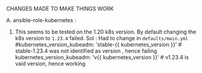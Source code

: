 CHANGES MADE TO MAKE THINGS WORK

A. ansible-role-kubernetes : 
   1. This seems to be tested on the 1.20 k8s version. By default changing the k8s version to `1.23.4` failed.
   Sol : Had to change in `defaults/main.yml`
   #kubernetes_version_kubeadm: 'stable-{{ kubernetes_version }}'  # stable-1.23.4 was not identified as version , hence failing
    kubernetes_version_kubeadm: 'v{{ kubernetes_version }}'        # v1.23.4 is vaid version, hence working
